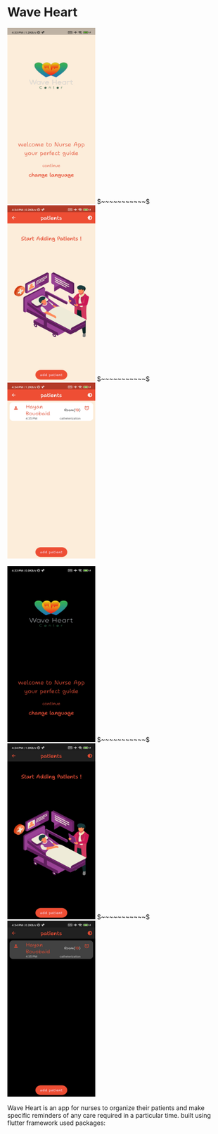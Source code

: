 # Wave Heart

<p float="left">
<img src="https://github.com/Hayan47/Hayan47/blob/main/nurse1.jpg" width="200" height="400" />
$~~~~~~~~~~~$
<img src="https://github.com/Hayan47/Hayan47/blob/main/nurse2.jpg" width="200" height="400" />
$~~~~~~~~~~~$
<img src="https://github.com/Hayan47/Hayan47/blob/main/nurse3.jpg" width="200" height="400" />
</p>

<p float="left">
<img src="https://github.com/Hayan47/Hayan47/blob/main/nurse4.jpg" width="200" height="400" />
$~~~~~~~~~~~$
<img src="https://github.com/Hayan47/Hayan47/blob/main/nurse5.jpg" width="200" height="400" />
$~~~~~~~~~~~$
<img src="https://github.com/Hayan47/Hayan47/blob/main/nurse6.jpg" width="200" height="400" />
</p>

Wave Heart is an app for nurses to organize their patients and make specific reminders of any care required in a particular time.
built using flutter framework
used packages:


